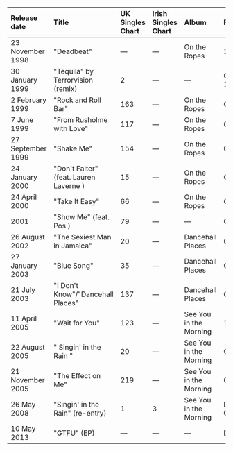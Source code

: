 | Release date      | Title                                  | UK Singles Chart   | Irish Singles Chart   | Album                  | Format(s)     |
|:------------------|:---------------------------------------|:-------------------|:----------------------|:-----------------------|:--------------|
| 23 November 1998  | "Deadbeat"                             | —                  | —                     | On the Ropes           | 12"           |
| 30 January 1999   | "Tequila" by Terrorvision (remix)      | 2                  | —                     | —                      | CD / 7" / 12" |
| 2 February 1999   | "Rock and Roll Bar"                    | 163                | —                     | On the Ropes           | CD / 12"      |
| 7 June 1999       | "From Rusholme with Love"              | 117                | —                     | On the Ropes           | CD / 12"      |
| 27 September 1999 | "Shake Me"                             | 154                | —                     | On the Ropes           | CD / 12"      |
| 24 January 2000   | "Don't Falter" (feat. Lauren Laverne ) | 15                 | —                     | On the Ropes           | CD / 12"      |
| 24 April 2000     | "Take It Easy"                         | 66                 | —                     | On the Ropes           | CD / 12"      |
| 2001              | "Show Me" (feat. Pos )                 | 79                 | —                     | —                      | CD / 12"      |
| 26 August 2002    | "The Sexiest Man in Jamaica"           | 20                 | —                     | Dancehall Places       | CD / 12"      |
| 27 January 2003   | "Blue Song"                            | 35                 | —                     | Dancehall Places       | CD / 12"      |
| 21 July 2003      | "I Don't Know"/"Dancehall Places"      | 137                | —                     | Dancehall Places       | CD / 12"      |
| 11 April 2005     | "Wait for You"                         | 123                | —                     | See You in the Morning | 12"           |
| 22 August 2005    | " Singin' in the Rain "                | 20                 | —                     | See You in the Morning | CD / 12"      |
| 21 November 2005  | "The Effect on Me"                     | 219                | —                     | See You in the Morning | CD / 12"      |
| 26 May 2008       | "Singin' in the Rain" (re-entry)       | 1                  | 3                     | See You in the Morning | Digital / CD  |
| 10 May 2013       | "GTFU" (EP)                            | —                  | —                     | —                      | Digital       |